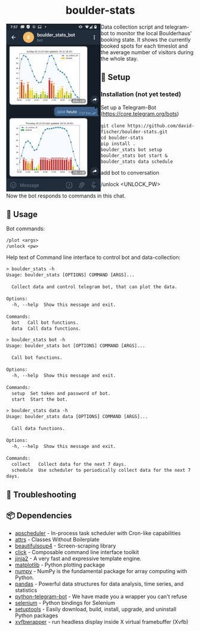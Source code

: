 

<div><h1 align="center">boulder-stats</h1>
	<img align="left" height=450 src="assets/screenshot.png">
	<p>
		Data collection script and telegram-bot to monitor the local Boulderhaus' booking state.
		It shows the currently booked spots for each timeslot and the average number of visitors during the whole stay.
	</p>
</div>


## 🚧 Setup

### Installation (not yet tested)

* Set up a Telegram-Bot (https://core.telegram.org/bots)
* ```
  git clone https://github.com/david-fischer/boulder-stats.git
  cd boulder-stats
  pip install .
  boulder_stats bot setup
  boulder_stats bot start &
  boulder_stats data schedule
  ```

* add bot to conversation
* /unlock <UNLOCK_PW>

Now the bot responds to commands in this chat.

## 🔧 Usage

Bot commands:
```
/plot <args>
/unlock <pw>
```

<!-- jinja-block help
Help text of Command line interface to control bot and data-collection:
```
> boulder_stats -h
{{ execute_command("python cli_wrapper.py -h") }}
```

```
> boulder_stats bot -h
{{ execute_command("python cli_wrapper.py bot -h") }}
```

```
> boulder_stats data -h
{{ execute_command("python cli_wrapper.py data -h") }}
```
jinja-block help-->
<!-- jinja-out help start-->
Help text of Command line interface to control bot and data-collection:
```
> boulder_stats -h
Usage: boulder_stats [OPTIONS] COMMAND [ARGS]...

  Collect data and control telegram bot, that can plot the data.

Options:
  -h, --help  Show this message and exit.

Commands:
  bot   Call bot functions.
  data  Call data functions.

```

```
> boulder_stats bot -h
Usage: boulder_stats bot [OPTIONS] COMMAND [ARGS]...

  Call bot functions.

Options:
  -h, --help  Show this message and exit.

Commands:
  setup  Set token and password of bot.
  start  Start the bot.

```

```
> boulder_stats data -h
Usage: boulder_stats data [OPTIONS] COMMAND [ARGS]...

  Call data functions.

Options:
  -h, --help  Show this message and exit.

Commands:
  collect   Collect data for the next 7 days.
  schedule  Use scheduler to periodically collect data for the next 7 days.

```
<!-- jinja-out help end-->



## 🎯 Troubleshooting



## 📦 Dependencies
<!-- jinja-block deps
{{ "\n".join(dep_strings) }}
jinja-block deps-->
<!-- jinja-out deps start-->
 * [apscheduler](https://github.com/agronholm/apscheduler) - In-process task scheduler with Cron-like capabilities
 * [attrs](https://www.attrs.org/) - Classes Without Boilerplate
 * [beautifulsoup4](http://www.crummy.com/software/BeautifulSoup/bs4/) - Screen-scraping library
 * [click](https://palletsprojects.com/p/click/) - Composable command line interface toolkit
 * [jinja2](https://palletsprojects.com/p/jinja/) - A very fast and expressive template engine.
 * [matplotlib](https://matplotlib.org) - Python plotting package
 * [numpy](https://www.numpy.org) - NumPy is the fundamental package for array computing with Python.
 * [pandas](https://pandas.pydata.org) - Powerful data structures for data analysis, time series, and statistics
 * [python-telegram-bot](https://python-telegram-bot.org/) - We have made you a wrapper you can't refuse
 * [selenium](https://github.com/SeleniumHQ/selenium/) - Python bindings for Selenium
 * [setuptools](https://github.com/pypa/setuptools) - Easily download, build, install, upgrade, and uninstall Python packages
 * [xvfbwrapper](https://github.com/cgoldberg/xvfbwrapper) - run headless display inside X virtual framebuffer (Xvfb)
<!-- jinja-out deps end-->

```
